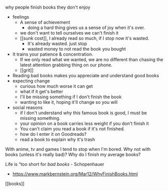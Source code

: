 why people finish books they don't enjoy

- feelings
	- A sense of achievement
		- doing a hard thing gives us a sense of joy when it's over.
	- we don't want to tell ourselves we can't finish it
	- [[sunk cost]], I already read so much, if I stop now it's wasted.
		- It's already wasted. just stop
		- wasted money to not read the book you bought
- It trains your patience & concentration.
	- If we only read what we wanted, we are no different than chasing the latest attention grabbing thing on our phone.
	- [[grit]]
- Reading bad books makes you appreciate and understand good books
- expecting change
	- curious how much worse it can get 
	- what if it get's better
	- I'll be missing something if I don't finish the book
	- wanting to like it, hoping it'll change so you will
- social reasons
	- if I don't understand why this famous book is good, I must be missing something.
	- your opinion on a book carries less weight if you don't finish it
	- You can't claim you read a book if it's not finished.
	- how do I enter it on Goodreads?
	- read a book to explain why it's trash

With anime, tv and games I tend to stop when I'm bored. Why not with books (unless it's really bad)? Why do I finish my average books?

Life is “too short for _bad books_ - Schopenhauer



- https://www.markbernstein.org/Mar12/WhyFinishBooks.html

[[books]]